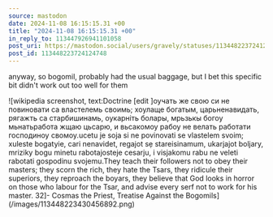 ```yaml
---
source: mastodon
date: 2024-11-08 16:15:15.31 +00
title: "2024-11-08 16:15:15.31 +00"
in_reply_to: 113447926941101058
post_uri: https://mastodon.social/users/gravely/statuses/113448223724124748
post_id: 113448223724124748
---
```

anyway, so bogomil, probably had the usual baggage, but I bet this specific bit didn't work out too well for them


![wikipedia screenshot, text:Doctrine [edit ]оучать же свою си не повиновати са властелемь своимь; хоулаще богатым, царьненавидать, рягажть са старбишинамь, оукарніть болары, мрьзькы богоу мьнатьработа жщаю цьсарю, и вьсакомоу рабоу не велать работати господиноу свомоу.ucetu je soja si ne povinovati se vlastelem svoim; xuleste bogatyie, cari nenavidet, regajot sẹ stareisinamum, ukarjajot boljary, mriziky bogu minetu rabotajosteje cesarju, i visjakomu rabu ne veleti rabotati gospodinu svojemu.They teach their followers not to obey their masters; they scorn the rich, they hate the Tsars, they ridicule their superiors, they reproach the boyars, they believe that God looks in horror on those who labour for the Tsar, and advise every serf not to work for his master. 32]- Cosmas the Priest, Treatise Against the Bogomils](/images/113448223430456892.png)

